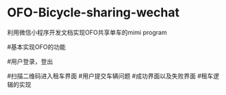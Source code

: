 # OFO-Bicycle-sharing-wechat
利用微信小程序开发文档实现OFO共享单车的mimi program  

#基本实现OFO的功能  

#用户登录，登出  

#扫描二维码进入租车界面
#用户提交车辆问题
#成功界面以及失败界面
#租车逻辑的实现

